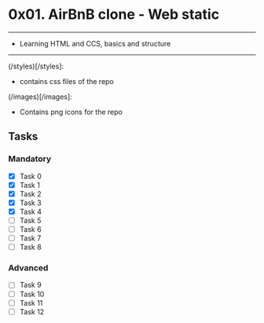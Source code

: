 # 0x01. AirBnB clone - Web static

---
* Learning HTML and CCS, basics and structure
---

(/styles)[/styles]:
* contains css files of the repo

(/images)[/images]:
* Contains png icons for the repo

## Tasks 
### Mandatory
- [x] Task 0
- [x] Task 1
- [x] Task 2
- [x] Task 3
- [x] Task 4
- [ ] Task 5
- [ ] Task 6
- [ ] Task 7
- [ ] Task 8

### Advanced
- [ ] Task 9
- [ ] Task 10
- [ ] Task 11
- [ ] Task 12
